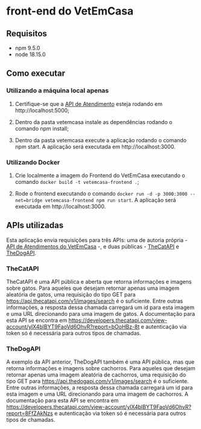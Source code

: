 # front-end do VetEmCasa

## Requisitos

- npm 9.5.0
- node 18.15.0

## Como executar

### Utilizando a máquina local apenas

1. Certifique-se que a [API de Atendimento](https://github.com/karingwersen/API-atendimento-VetEmCasa) esteja rodando em http://localhost:5000;

2. Dentro da pasta vetemcasa instale as dependências rodando o comando npm install;

3. Dentro da pasta vetemcasa execute a aplicação rodando o comando npm start. A aplicação será executada em http://localhost:3000.

### Utilizando Docker

1. Crie localmente a imagem do Frontend do VetEmCasa executando o comando `docker build -t vetemcasa-frontend .`;

2. Rode o frontend executando o comando `docker run -d -p 3000:3000 --net=bridge vetemcasa-frontend npm run start`. A aplicação será executada em http://localhost:3000. 

## APIs utilizadas

Esta aplicação envia requisições para três APIs: uma de autoria própria - [API de Atendimentos do VetEmCasa](https://github.com/karingwersen/API-atendimento-VetEmCasa) -, e duas públicas - [TheCatAPI](https://developers.thecatapi.com/view-account/ylX4blBYT9FaoVd6OhvR?report=bOoHBz-8t) e [TheDogAPI](https://developers.thecatapi.com/view-account/ylX4blBYT9FaoVd6OhvR?report=8FfZAkNzs).

### TheCatAPI

TheCatAPI é uma API pública e aberta que retorna informações e imagens sobre gatos. Para aqueles que desejam retornar apenas uma imagem aleatória de gatos, uma requisição do tipo GET para https://api.thecatapi.com/v1/images/search é o suficiente. Entre outras informações, a resposta dessa chamada carregará um id para esta imagem e uma URL direcionando para uma imagem de gatos. A documentação para esta API se encontra em https://developers.thecatapi.com/view-account/ylX4blBYT9FaoVd6OhvR?report=bOoHBz-8t e autenticação via token só é necessária para outros tipos de chamadas.

### TheDogAPI

A exemplo da API anterior, TheDogAPI também é uma API pública, mas que retorna informações e imagens sobre cachorros. Para aqueles que desejam retornar apenas uma imagem aleatória de cachorros, uma requisição do tipo GET para https://api.thedogapi.com/v1/images/search é o suficiente. Entre outras informações, a resposta dessa chamada carregará um id para esta imagem e uma URL direcionando para uma imagem de cachorros. A documentação para esta API se encontra em https://developers.thecatapi.com/view-account/ylX4blBYT9FaoVd6OhvR?report=8FfZAkNzs e autenticação via token só é necessária para outros tipos de chamadas. 